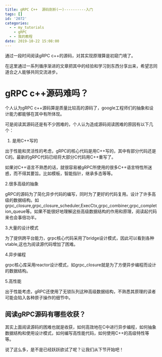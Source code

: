 ```yaml
---
title: gRPC C++  源码剖析(一)----------入门
tags: []
id: '2072'
categories:
  - - my_tutorials
    - gRPC
  - - 我的教程
date: 2019-10-22 15:08:00
---
```


通过一段时间阅读gRPC c++的源码，对其实现原理算是初窥门境了。

在这里通过一系列循序渐进的文章把其中的经验和学习到东西分享出来，希望志同道合之人能够共同交流进步。

# gRPC c++源码难吗？

个人认为gRPC c++源码算是质量比较高的源码了，google工程师们的抽象和设计能力都能够在其中有所体现。

可是阅读其源码还是有不少困难的，个人认为造成源码阅读困难的原因有以下几个：

1.  是用C++写的

出于性能和灵活性的考虑，gRPC的核心代码是用C++写的，其中有部分代码还是C的。最新的gRPC代码已经将大部分C代码用C++重写了。

如果对C++语言不熟悉的话，就很容易被gRPC所使用的很多C++语言特性所迷惑，而不得其要旨。比如模板，智能指针，继承多态等等。

2.很多高级的抽象

gRPC的源码为了简化异步代码的编写，同时为了更好的代码复用。设计了许多高级的数据结构。如grpc_closure,grpc_closure_scheduler,ExecCtx,grpc_combiner,grpc_completion_queue等。如果不能很好地理解这些高级数据结构的作用和原理，阅读起代码来也会事倍功半。

3.大量的设计模式

为了提供跨平台能力，grpc核心代码采用了bridge设计模式，因此可以看到各种vtable,这也为阅读源代码增加了困难。

4.异步编程

grpc核心库采用reactor设计模式，如grpc_closure就是为了方便异步编程而设计的数据结构。

5.高性能

出于性能考虑，gRPC还使用了无锁队列这种高级数据结构，不熟悉其原理的读者可能会陷入各种原子操作的细节中。

## 阅读gRPC源码有哪些收获？

其实上面阅读源码的困难也就是收获，如何高效地在C中进行异步编程，如何抽象数据结构和使用设计模式，如何编写高性能代码，如何使用C++的高级特性等等。

说了这么多，是不是已经跃跃欲试了呢？让我们从下节开始吧！